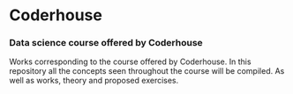 # Coderhouse
### Data science course offered by Coderhouse

Works corresponding to the course offered by Coderhouse. In this repository all the concepts seen throughout the course will be compiled. As well as works, theory and proposed exercises.